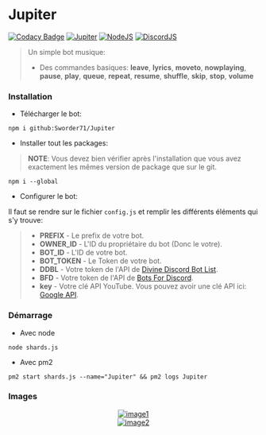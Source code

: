# Jupiter
[![Codacy Badge](https://api.codacy.com/project/badge/Grade/83452b5eca7b42b28674fb2766c378c2)](https://www.codacy.com/app/Sworder71/Jupiter?utm_source=github.com&amp;utm_medium=referral&amp;utm_content=Sworder71/Jupiter&amp;utm_campaign=Badge_Grade)
[![Jupiter](https://img.shields.io/badge/Jupiter-1.5.0--dev-greenBright.svg)](https://github.com/Sworder71/Jupiter)
[![NodeJS](https://img.shields.io/badge/nodejs-8.12.0-greenBright.svg)](https://nodejs.org/)
[![DiscordJS](https://img.shields.io/badge/discord.js-11.3.2-greenBright.svg)](https://discord.js.org/#/)


> Un simple bot musique:
>- Des commandes basiques: **leave**, **lyrics**, **moveto**, **nowplaying**, **pause**, **play**, **queue**, **repeat**, **resume**, **shuffle**, **skip**, **stop**, **volume**

### Installation
 - Télécharger le bot:

```
npm i github:Sworder71/Jupiter
```

 - Installer tout les packages:
 
 > **NOTE**: Vous devez bien vérifier après l'installation que vous avez exactement les mêmes version de package que sur le git.
```
npm i --global
```

- Configurer le bot:

Il faut se rendre sur le fichier `config.js` et remplir les différents éléments qui s'y trouve:
>- **PREFIX** - Le prefix de votre bot.
>- **OWNER_ID** - L'ID du propriétaire du bot (Donc le votre).
>- **BOT_ID** - L'ID de votre bot.
>- **BOT_TOKEN** - Le Token de votre bot.
>- **DDBL** - Votre token de l'API de [Divine Discord Bot List](https://divinediscordbots.com).
>- **BFD** - Votre token de l'API de [Bots For Discord](https://botsfordiscord.com).
>- **key** - Votre clé API YouTube. Vous pouvez avoir une clé API ici: [Google API](https://console.cloud.google.com/apis/dashboard).

### Démarrage
- Avec node

```
node shards.js
```

- Avec pm2

```
pm2 start shards.js --name="Jupiter" && pm2 logs Jupiter
```

### Images
<center>
  <a href="https://github.com/Sworder71/Jupiter">
    <img src="https://cdn.discordapp.com/attachments/532919394435727362/532919542490333195/unknown.png" alt="image1">
  </a>
  <br>
  <a href="https://github.com/Sworder71/Jupiter">
    <img src="https://cdn.discordapp.com/attachments/532919394435727362/532919746090237952/unknown.png" alt="image2">
  </a>
</center>
